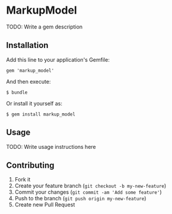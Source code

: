 # MarkupModel

TODO: Write a gem description

## Installation

Add this line to your application's Gemfile:

    gem 'markup_model'

And then execute:

    $ bundle

Or install it yourself as:

    $ gem install markup_model

## Usage

TODO: Write usage instructions here

## Contributing

1. Fork it
2. Create your feature branch (`git checkout -b my-new-feature`)
3. Commit your changes (`git commit -am 'Add some feature'`)
4. Push to the branch (`git push origin my-new-feature`)
5. Create new Pull Request

